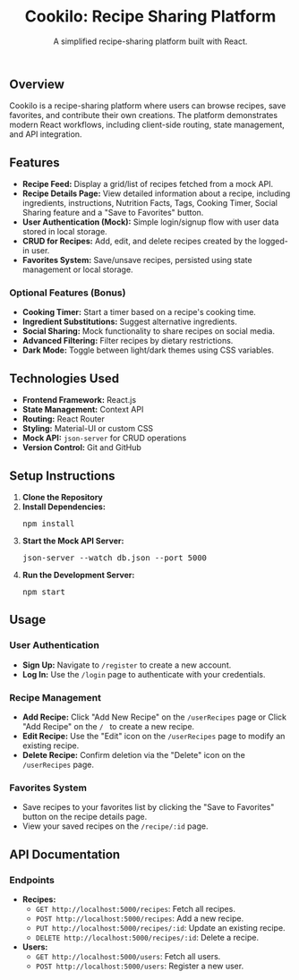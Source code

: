 <!DOCTYPE html>
<html lang="en">
<head>
  <meta charset="UTF-8">
  <meta name="viewport" content="width=device-width, initial-scale=1.0">
</head>
<body>
  <header>
    <h1>Cookilo: Recipe Sharing Platform</h1>
    <p>A simplified recipe-sharing platform built with React.</p>
  </header>

  <div class="section">
    <h2>Overview</h2>
    <p>
      Cookilo is a recipe-sharing platform where users can browse recipes, save favorites, and contribute their own creations.
      The platform demonstrates modern React workflows, including client-side routing, state management, and API integration.
    </p>
  </div>

  <div class="section">
    <h2>Features</h2>
    <ul>
      <li><strong>Recipe Feed:</strong> Display a grid/list of recipes fetched from a mock API.</li>
      <li><strong>Recipe Details Page:</strong> View detailed information about a recipe, including ingredients, instructions, Nutrition Facts, Tags, Cooking Timer, Social Sharing feature and a "Save to Favorites" button.</li>
      <li><strong>User Authentication (Mock):</strong> Simple login/signup flow with user data stored in local storage.</li>
      <li><strong>CRUD for Recipes:</strong> Add, edit, and delete recipes created by the logged-in user.</li>
      <li><strong>Favorites System:</strong> Save/unsave recipes, persisted using state management or local storage.</li>
    </ul>
    <h3>Optional Features (Bonus)</h3>
    <ul>
      <li><strong>Cooking Timer:</strong> Start a timer based on a recipe's cooking time.</li>
      <li><strong>Ingredient Substitutions:</strong> Suggest alternative ingredients.</li>
      <li><strong>Social Sharing:</strong> Mock functionality to share recipes on social media.</li>
      <li><strong>Advanced Filtering:</strong> Filter recipes by dietary restrictions.</li>
      <li><strong>Dark Mode:</strong> Toggle between light/dark themes using CSS variables.</li>
    </ul>
  </div>

  <div class="section">
    <h2>Technologies Used</h2>
    <ul>
      <li><strong>Frontend Framework:</strong> React.js</li>
      <li><strong>State Management:</strong> Context API </li>
      <li><strong>Routing:</strong> React Router</li>
      <li><strong>Styling:</strong> Material-UI or custom CSS</li>
      <li><strong>Mock API:</strong> <code>json-server</code> for CRUD operations</li>
      <li><strong>Version Control:</strong> Git and GitHub</li>
    </ul>
  </div>

  <div class="section">
    <h2>Setup Instructions</h2>
    <ol>
      <li><strong>Clone the Repository</strong> </li>
      <li><strong>Install Dependencies:</strong>
        <pre>npm install</pre>
      </li>
      <li><strong>Start the Mock API Server:</strong>
        <pre>json-server --watch db.json --port 5000</pre>
      </li>
      <li><strong>Run the Development Server:</strong>
        <pre>npm start</pre>
      </li>
    </ol>
  </div>

  <div class="section">
    <h2>Usage</h2>
    <h3>User Authentication</h3>
    <ul>
      <li><strong>Sign Up:</strong> Navigate to <code>/register</code> to create a new account.</li>
      <li><strong>Log In:</strong> Use the <code>/login</code> page to authenticate with your credentials.</li>
    </ul>
    <h3>Recipe Management</h3>
    <ul>
      <li><strong>Add Recipe:</strong> Click "Add New Recipe" on the <code>/userRecipes</code> page or Click "Add Recipe" on the <code>/ </code> to create a new recipe.</li>
      <li><strong>Edit Recipe:</strong> Use the "Edit" icon on the <code>/userRecipes</code> page to modify an existing recipe.</li>
      <li><strong>Delete Recipe:</strong> Confirm deletion via the "Delete" icon on the <code>/userRecipes</code> page.</li>
    </ul>
    <h3>Favorites System</h3>
    <ul>
      <li>Save recipes to your favorites list by clicking the "Save to Favorites" button on the recipe details page.</li>
      <li>View your saved recipes on the <code>/recipe/:id</code> page.</li>
    </ul>
  </div>

  <div class="section">
    <h2>API Documentation</h2>
    <h3>Endpoints</h3>
    <ul>
      <li><strong>Recipes:</strong>
        <ul>
          <li><code>GET http://localhost:5000/recipes</code></code>: Fetch all recipes.</li>
          <li><code>POST http://localhost:5000/recipes</code>: Add a new recipe.</li>
          <li><code>PUT http://localhost:5000/recipes/:id</code>: Update an existing recipe.</li>
          <li><code>DELETE http://localhost:5000/recipes/:id</code>: Delete a recipe.</li>
        </ul>
      </li>
      <li><strong>Users:</strong>
        <ul>
          <li><code>GET http://localhost:5000/users</code>: Fetch all users.</li>
          <li><code>POST http://localhost:5000/users</code>: Register a new user.</li>
        </ul>
      </li>
    </ul>
  </div>
</body>
</html>
